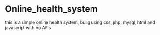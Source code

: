 # Online_health_system
this is a simple online health system, builg using css, php, mysql, html and javascript with no APIs
